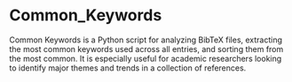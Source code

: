 # Common_Keywords
Common Keywords is a Python script for analyzing BibTeX files, extracting the most common keywords used across all entries, and sorting them from the most common. It is especially useful for academic researchers looking to identify major themes and trends in a collection of references.
